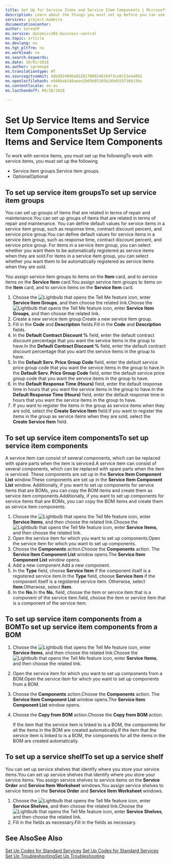 ```yaml
---
title: Set Up for Service Items and Service Item Components | Microsoft Docs
description: Learn about the things you must set up before you can use service items, including default values such as response time, contract discount percent, and service price group.
services: project-madeira
documentationcenter: 
author: SorenGP
ms.service: dynamics365-business-central
ms.topic: article
ms.devlang: na
ms.tgt_pltfrm: na
ms.workload: na
ms.search.keywords: 
ms.date: 10/01/2018
ms.author: sgroespe
ms.translationtype: HT
ms.sourcegitcommit: 9dbd92409ba02281f008246194f3ce0c53e4e001
ms.openlocfilehash: e946bab348aeee1b65b85165b2d9d553736813ba
ms.contentlocale: en-au
ms.lasthandoff: 09/28/2018

---
```

# <a name="set-up-service-items-and-service-item-components"></a><span data-ttu-id="8b5e4-103">Set Up Service Items and Service Item Components</span><span class="sxs-lookup"><span data-stu-id="8b5e4-103">Set Up Service Items and Service Item Components</span></span>
<span data-ttu-id="8b5e4-104">To work with service items, you must set up the following</span><span class="sxs-lookup"><span data-stu-id="8b5e4-104">To work with service items, you must set up the following</span></span>

* <span data-ttu-id="8b5e4-105">Service item groups.</span><span class="sxs-lookup"><span data-stu-id="8b5e4-105">Service item groups.</span></span>
* <span data-ttu-id="8b5e4-106">Optional</span><span class="sxs-lookup"><span data-stu-id="8b5e4-106">Optional</span></span>

## <a name="to-set-up-service-item-groups"></a><span data-ttu-id="8b5e4-107">To set up service item groups</span><span class="sxs-lookup"><span data-stu-id="8b5e4-107">To set up service item groups</span></span>
<span data-ttu-id="8b5e4-108">You can set up groups of items that are related in terms of repair and maintenance.</span><span class="sxs-lookup"><span data-stu-id="8b5e4-108">You can set up groups of items that are related in terms of repair and maintenance.</span></span> <span data-ttu-id="8b5e4-109">You can define default values for service items in a service item group, such as response time, contract discount percent, and service price group.</span><span class="sxs-lookup"><span data-stu-id="8b5e4-109">You can define default values for service items in a service item group, such as response time, contract discount percent, and service price group.</span></span> <span data-ttu-id="8b5e4-110">For items in a service item group, you can select whether you want them to be automatically registered as service items when they are sold.</span><span class="sxs-lookup"><span data-stu-id="8b5e4-110">For items in a service item group, you can select whether you want them to be automatically registered as service items when they are sold.</span></span>  

<span data-ttu-id="8b5e4-111">You assign service item groups to items on the **Item** card, and to service items on the **Service Item** card.</span><span class="sxs-lookup"><span data-stu-id="8b5e4-111">You assign service item groups to items on the **Item** card, and to service items on the **Service Item** card.</span></span>  

1. <span data-ttu-id="8b5e4-112">Choose the ![Lightbulb that opens the Tell Me feature](media/ui-search/search_small.png "Tell me what you want to do") icon, enter **Service Item Groups**, and then choose the related link.</span><span class="sxs-lookup"><span data-stu-id="8b5e4-112">Choose the ![Lightbulb that opens the Tell Me feature](media/ui-search/search_small.png "Tell me what you want to do") icon, enter **Service Item Groups**, and then choose the related link.</span></span>  
2. <span data-ttu-id="8b5e4-113">Create a new service item group.</span><span class="sxs-lookup"><span data-stu-id="8b5e4-113">Create a new service item group.</span></span>  
3. <span data-ttu-id="8b5e4-114">Fill in the **Code** and **Description** fields.</span><span class="sxs-lookup"><span data-stu-id="8b5e4-114">Fill in the **Code** and **Description** fields.</span></span>  
4. <span data-ttu-id="8b5e4-115">In the **Default Contract Discount %** field, enter the default contract discount percentage that you want the service items in the group to have.</span><span class="sxs-lookup"><span data-stu-id="8b5e4-115">In the **Default Contract Discount %** field, enter the default contract discount percentage that you want the service items in the group to have.</span></span>  
5. <span data-ttu-id="8b5e4-116">In the **Default Serv. Price Group Code** field, enter the default service price group code that you want the service items in the group to have.</span><span class="sxs-lookup"><span data-stu-id="8b5e4-116">In the **Default Serv. Price Group Code** field, enter the default service price group code that you want the service items in the group to have.</span></span>  
6. <span data-ttu-id="8b5e4-117">In the **Default Response Time (Hours)** field, enter the default response time in hours that you want the service items in the group to have.</span><span class="sxs-lookup"><span data-stu-id="8b5e4-117">In the **Default Response Time (Hours)** field, enter the default response time in hours that you want the service items in the group to have.</span></span>  
7. <span data-ttu-id="8b5e4-118">If you want to register the items in the group as service items when they are sold, select the **Create Service Item** field.</span><span class="sxs-lookup"><span data-stu-id="8b5e4-118">If you want to register the items in the group as service items when they are sold, select the **Create Service Item** field.</span></span>  

## <a name="to-set-up-service-item-components"></a><span data-ttu-id="8b5e4-119">To set up service item components</span><span class="sxs-lookup"><span data-stu-id="8b5e4-119">To set up service item components</span></span>
<span data-ttu-id="8b5e4-120">A service item can consist of several components, which can be replaced with spare parts when the item is serviced.</span><span class="sxs-lookup"><span data-stu-id="8b5e4-120">A service item can consist of several components, which can be replaced with spare parts when the item is serviced.</span></span> <span data-ttu-id="8b5e4-121">These components are set up in the **Service Item Component List** window.</span><span class="sxs-lookup"><span data-stu-id="8b5e4-121">These components are set up in the **Service Item Component List** window.</span></span> <span data-ttu-id="8b5e4-122">Additionally, if you want to set up components for service items that are BOMs, you can copy the BOM items and create them as service item components.</span><span class="sxs-lookup"><span data-stu-id="8b5e4-122">Additionally, if you want to set up components for service items that are BOMs, you can copy the BOM items and create them as service item components.</span></span>

1. <span data-ttu-id="8b5e4-123">Choose the ![Lightbulb that opens the Tell Me feature](media/ui-search/search_small.png "Tell me what you want to do") icon, enter **Service Items**, and then choose the related link.</span><span class="sxs-lookup"><span data-stu-id="8b5e4-123">Choose the ![Lightbulb that opens the Tell Me feature](media/ui-search/search_small.png "Tell me what you want to do") icon, enter **Service Items**, and then choose the related link.</span></span>
2. <span data-ttu-id="8b5e4-124">Open the service item for which you want to set up components.</span><span class="sxs-lookup"><span data-stu-id="8b5e4-124">Open the service item for which you want to set up components.</span></span>  
3. <span data-ttu-id="8b5e4-125">Choose the **Components** action.</span><span class="sxs-lookup"><span data-stu-id="8b5e4-125">Choose the **Components** action.</span></span> <span data-ttu-id="8b5e4-126">The **Service Item Component List** window opens.</span><span class="sxs-lookup"><span data-stu-id="8b5e4-126">The **Service Item Component List** window opens.</span></span>  
4. <span data-ttu-id="8b5e4-127">Add a new component.</span><span class="sxs-lookup"><span data-stu-id="8b5e4-127">Add a new component.</span></span>  
5. <span data-ttu-id="8b5e4-128">In the **Type** field, choose **Service Item** if the component itself is a registered service item.</span><span class="sxs-lookup"><span data-stu-id="8b5e4-128">In the **Type** field, choose **Service Item** if the component itself is a registered service item.</span></span> <span data-ttu-id="8b5e4-129">Otherwise, select **Item**.</span><span class="sxs-lookup"><span data-stu-id="8b5e4-129">Otherwise, select **Item**.</span></span>  
6. <span data-ttu-id="8b5e4-130">In the **No.**</span><span class="sxs-lookup"><span data-stu-id="8b5e4-130">In the **No.**</span></span> <span data-ttu-id="8b5e4-131">field, choose the item or service item that is a component of the service item.</span><span class="sxs-lookup"><span data-stu-id="8b5e4-131">field, choose the item or service item that is a component of the service item.</span></span>  

## <a name="to-set-up-service-item-components-from-a-bom"></a><span data-ttu-id="8b5e4-132">To set up service item components from a BOM</span><span class="sxs-lookup"><span data-stu-id="8b5e4-132">To set up service item components from a BOM</span></span>
1.  <span data-ttu-id="8b5e4-133">Choose the ![Lightbulb that opens the Tell Me feature](media/ui-search/search_small.png "Tell me what you want to do") icon, enter **Service Items**, and then choose the related link.</span><span class="sxs-lookup"><span data-stu-id="8b5e4-133">Choose the ![Lightbulb that opens the Tell Me feature](media/ui-search/search_small.png "Tell me what you want to do") icon, enter **Service Items**, and then choose the related link.</span></span>  
2. <span data-ttu-id="8b5e4-134">Open the service item for which you want to set up components from a BOM.</span><span class="sxs-lookup"><span data-stu-id="8b5e4-134">Open the service item for which you want to set up components from a BOM.</span></span>  
3. <span data-ttu-id="8b5e4-135">Choose the **Components** action.</span><span class="sxs-lookup"><span data-stu-id="8b5e4-135">Choose the **Components** action.</span></span> <span data-ttu-id="8b5e4-136">The **Service Item Component List** window opens.</span><span class="sxs-lookup"><span data-stu-id="8b5e4-136">The **Service Item Component List** window opens.</span></span>  
4. <span data-ttu-id="8b5e4-137">Choose the **Copy from BOM** action.</span><span class="sxs-lookup"><span data-stu-id="8b5e4-137">Choose the **Copy from BOM** action.</span></span>  

    <span data-ttu-id="8b5e4-138">If the item that the service item is linked to is a BOM, the components for all the items in the BOM are created automatically.</span><span class="sxs-lookup"><span data-stu-id="8b5e4-138">If the item that the service item is linked to is a BOM, the components for all the items in the BOM are created automatically.</span></span>  

## <a name="to-set-up-a-service-shelf"></a><span data-ttu-id="8b5e4-139">To set up a service shelf</span><span class="sxs-lookup"><span data-stu-id="8b5e4-139">To set up a service shelf</span></span>
<span data-ttu-id="8b5e4-140">You can set up service shelves that identify where you store your service items.</span><span class="sxs-lookup"><span data-stu-id="8b5e4-140">You can set up service shelves that identify where you store your service items.</span></span> <span data-ttu-id="8b5e4-141">You assign service shelves to service items on the **Service Order** and **Service Item Worksheet** windows.</span><span class="sxs-lookup"><span data-stu-id="8b5e4-141">You assign service shelves to service items on the **Service Order** and **Service Item Worksheet** windows.</span></span>  

1. <span data-ttu-id="8b5e4-142">Choose the ![Lightbulb that opens the Tell Me feature](media/ui-search/search_small.png "Tell me what you want to do") icon, enter **Service Shelves**, and then choose the related link.</span><span class="sxs-lookup"><span data-stu-id="8b5e4-142">Choose the ![Lightbulb that opens the Tell Me feature](media/ui-search/search_small.png "Tell me what you want to do") icon, enter **Service Shelves**, and then choose the related link.</span></span>
2. <span data-ttu-id="8b5e4-143">Fill in the fields as necessary.</span><span class="sxs-lookup"><span data-stu-id="8b5e4-143">Fill in the fields as necessary.</span></span>

## <a name="see-also"></a><span data-ttu-id="8b5e4-144">See Also</span><span class="sxs-lookup"><span data-stu-id="8b5e4-144">See Also</span></span>
<span data-ttu-id="8b5e4-145">[Set Up Codes for Standard Services](service-how-setup-service-coding.md) </span><span class="sxs-lookup"><span data-stu-id="8b5e4-145">[Set Up Codes for Standard Services](service-how-setup-service-coding.md) </span></span>  
[<span data-ttu-id="8b5e4-146">Set Up Troubleshooting</span><span class="sxs-lookup"><span data-stu-id="8b5e4-146">Set Up Troubleshooting</span></span>](service-how-setup-troubleshooting.md)

